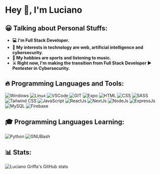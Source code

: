 # Hey 👋, I'm Luciano
## 😀 Talking about Personal Stuffs:
- **💻 I'm Full Stack Developer.**
- **🤔 My interests in technology are web, artificial intelligence and cybersecurity.**
- **🎸 My hobbies are sports and listening to music.**
- **⚔️ Right now, I'm making the transition from Full Stack Developer ▶️ Pentester in Cybersecurity.**
## 🔥 Programming Languages and Tools:
![Windows](https://img.shields.io/badge/windows-black.svg?&style=for-the-badge&logo=windows&logoColor=blue)
![Linux](https://img.shields.io/badge/Linux-black.svg?&style=for-the-badge&logo=Linux)
![VSCode](https://img.shields.io/badge/vscode-black.svg?&style=for-the-badge&logo=visualstudiocode&logoColor=blue)
![GIT](https://img.shields.io/badge/git-black.svg?&style=for-the-badge&logo=git&logoColor=orange)
![Expo](https://img.shields.io/badge/expo-black.svg?&style=for-the-badge&logo=expo&logoColor=white)
![HTML](https://img.shields.io/badge/html-black.svg?&style=for-the-badge&logo=html5&logoColor=orange)
![CSS](https://img.shields.io/badge/css-black.svg?&style=for-the-badge&logo=css3&logoColor=blue)
![SASS](https://img.shields.io/badge/sass-black.svg?&style=for-the-badge&logo=sass&logoColor=pink)
![Tailwind CSS](https://img.shields.io/badge/tailwind-black.svg?&style=for-the-badge&logo=tailwindcss&logoColor=blue)
![JavaScript](https://img.shields.io/badge/javascript-black.svg?&style=for-the-badge&logo=javascript&logoColor=yellow)
![ReactJs](https://img.shields.io/badge/react-black.svg?&style=for-the-badge&logo=react&logoColor=blue)
![NextJs](https://img.shields.io/badge/next.js-black.svg?&style=for-the-badge&logo=next.js&logoColor=white)
![NodeJs](https://img.shields.io/badge/node.js-black.svg?&style=for-the-badge&logo=node.js&logoColor=green)
![ExpressJs](https://img.shields.io/badge/express-black.svg?&style=for-the-badge&logo=express&logoColor=white)
![MySQL](https://img.shields.io/badge/mysql-black.svg?&style=for-the-badge&logo=mysql&logoColor=blue)
![Firebase](https://img.shields.io/badge/firebase-black.svg?&style=for-the-badge&logo=firebase&logoColor=yellow)
## 🎓 Programming Languages Learning:
![Python](https://img.shields.io/badge/python-black.svg?&style=for-the-badge&logo=python&logoColor=python)
![GNUBash](https://img.shields.io/badge/gnubash-black.svg?&style=for-the-badge&logo=gnubash&logoColor=white)
## 📊 Stats:
<!--
![Luciano Griffa's GitHub stats](https://github-readme-stats.vercel.app/api?username=lucianogriffa&show_icons=true&theme=gruvbox)
-->
![Luciano Griffa's GitHub stats](https://github-profile-summary-cards.vercel.app/api/cards/profile-details?username=lucianogriffa&theme=gruvbox)

<!--
![GitHub Views](https://komarev.com/ghpvc/?username=lucianogriffa&style=for-the-badge)
-->
